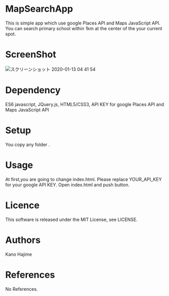 # MapSearchApp
This is simple app which use google Places API and Maps JavaScript API.
You can search primary school within 1km at the center of the your current spot.

# ScreenShot
![スクリーンショット 2020-01-13 04 41 54](https://user-images.githubusercontent.com/42442379/72224572-3ad0a780-35bf-11ea-9532-9fdfb620097d.png)

# Dependency
ES6 javascript,
JQuery.js,
HTML5/CSS3,
API KEY for google Places API and Maps JavaScript API

# Setup
You copy any folder .

# Usage
At first,you are going to change index.html.
Please replace YOUR_API_KEY for your google API KEY.
Open index.html and push button.

# Licence
This software is released under the MIT License, see LICENSE.

# Authors
Kano Hajime 

# References
No References.